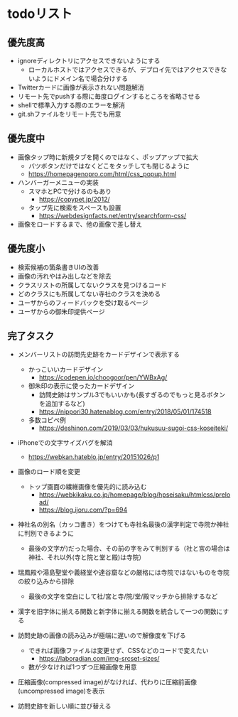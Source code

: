 # todoリスト

## 優先度高

+ ignoreディレクトリにアクセスできないようにする
  + ローカルホストではアクセスできるが、デプロイ先ではアクセスできないようにドメイン名で場合分けする
+ Twitterカードに画像が表示されない問題解消
+ リモート先でpushする際に毎度ログインするところを省略させる
+ shellで標準入力する際のエラーを解消
+ git.shファイルをリモート先でも用意

## 優先度中
+ 画像タップ時に新規タブを開くのではなく、ポップアップで拡大
  + バツボタンだけではなくどこをタッチしても閉じるように
  + https://homepagenopro.com/html/css_popup.html
+ ハンバーガーメニューの実装
  + スマホとPCで分けるのもあり
    + https://copypet.jp/2012/
  + タップ先に検索をスペースも設置
    + https://webdesignfacts.net/entry/searchform-css/
+ 画像をロードするまで、他の画像で差し替え

## 優先度小
+ 検索候補の箇条書きUIの改善
+ 画像の汚れやはみ出しなどを除去
+ クラスリストの所属してないクラスを見つけるコード
+ どのクラスにも所属してない寺社のクラスを決める
+ ユーザからのフィードバックを受け取るページ
+ ユーザからの御朱印提供ページ


## 完了タスク
+ メンバーリストの訪問先史跡をカードデザインで表示する
  + かっこいいカードデザイン
    + https://codepen.io/choogoor/pen/YWBxAg/
  + 御朱印の表示に使ったカードデザイン
    + 訪問史跡はサンプル3でもいいかも(長すぎるのでもっと見るボタンを追加するなど)
    + https://nippori30.hatenablog.com/entry/2018/05/01/174518
  + 多数コピペ例
    + https://deshinon.com/2019/03/03/hukusuu-sugoi-css-koseiteki/

+ iPhoneでの文字サイズバグを解消
  + https://webkan.hateblo.jp/entry/20151026/p1

+ 画像のロード順を変更
  + トップ画面の繊維画像を優先的に読み込む
    + https://webkikaku.co.jp/homepage/blog/hpseisaku/htmlcss/preload/
    + https://blog.ijoru.com/?p=694

+ 神社名の別名（カッコ書き）をつけても寺社名最後の漢字判定で寺院か神社に判別できるように
  + 最後の文字が)だった場合、その前の字をみて判別する（社と宮の場合は神社、それ以外(寺と院と堂と殿)は寺院）

+ 瑞鳳殿や湯島聖堂や義経堂や達谷窟などの厳格には寺院ではないものを寺院の絞り込みから排除
  + 最後の文字を空白にして社/宮と寺/院/堂/殿マッチから排除するなど

+ 漢字を旧字体に揃える関数と新字体に揃える関数を統合して一つの関数にする

+ 訪問史跡の画像の読み込みが極端に遅いので解像度を下げる
  + できれば画像ファイルは変更せず、CSSなどのコードで変えたい
    + https://laboradian.com/img-srcset-sizes/
  + 数が少なければ1つずつ圧縮画像を用意

+ 圧縮画像(compressed image)がなければ、代わりに圧縮前画像(uncompressed image)を表示

+ 訪問史跡を新しい順に並び替える
